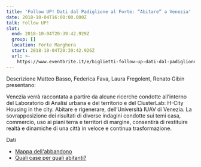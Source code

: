 ```yaml
---
title: 'Follow UP! Dati dal Padiglione al Forte: “Abitare” a Venezia'
date: 2018-10-04T16:00:00.000Z
talk: Follow UP!
slot:
  end: 2018-10-04T20:39:42.929Z
  group: []
  location: Forte Marghera
  start: 2018-10-04T20:39:42.926Z
  url: >-
    https://www.eventbrite.it/e/biglietti-follow-up-dati-dal-padiglione-al-forte-abitare-a-venezia-50389110185#
---
```

Descrizione
Matteo Basso, Federica Fava, Laura Fregolent, Renato Gibin presentano:

Venezia verrà raccontata a partire da alcune ricerche condotte all’interno del Laboratorio di Analisi urbana e del territorio e del ClusterLab: H-City Housing in the city. Abitare e rigenerare, dell’Università IUAV di Venezia. La sovrapposizione dei risultati di diverse indagini condotte sui temi casa, commercio, uso ai piani terra e territori di margine, consentirà di restituire realtà e dinamiche di una città in veloce e continua trasformazione.

Dati

* [Mappa dell'abbandono](http://iuav-labgis.maps.arcgis.com/apps/MapJournal/index.html?appid=c80b12379b7c4c119fed69d2ad3845f3)
* [Quali case per quali abitanti?](http://iuav-labgis.maps.arcgis.com/apps/MapJournal/index.html?appid=83e4a30bba954268ada8d1b5f7858701)

